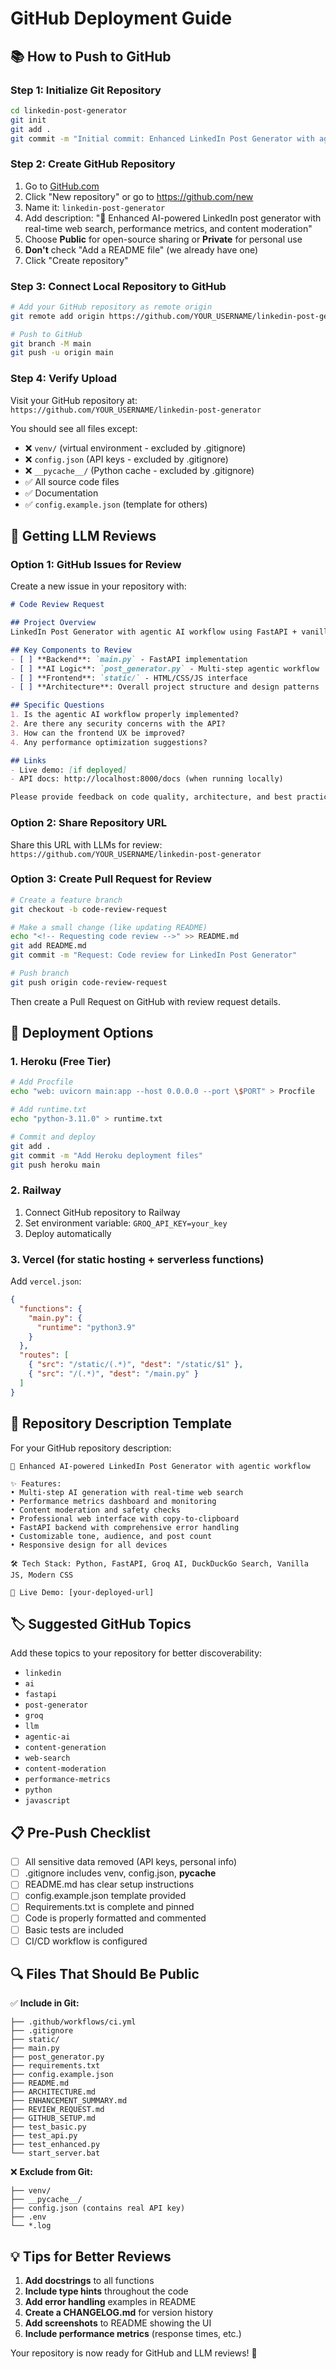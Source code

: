 # GitHub Deployment Guide

## 📚 How to Push to GitHub

### Step 1: Initialize Git Repository

```bash
cd linkedin-post-generator
git init
git add .
git commit -m "Initial commit: Enhanced LinkedIn Post Generator with agentic AI, web search, performance metrics, and content moderation"
```

### Step 2: Create GitHub Repository

1. Go to [GitHub.com](https://github.com)
2. Click "New repository" or go to https://github.com/new
3. Name it: `linkedin-post-generator`
4. Add description: "🚀 Enhanced AI-powered LinkedIn post generator with real-time web search, performance metrics, and content moderation"
5. Choose **Public** for open-source sharing or **Private** for personal use
6. **Don't** check "Add a README file" (we already have one)
7. Click "Create repository"

### Step 3: Connect Local Repository to GitHub

```bash
# Add your GitHub repository as remote origin
git remote add origin https://github.com/YOUR_USERNAME/linkedin-post-generator.git

# Push to GitHub
git branch -M main
git push -u origin main
```

### Step 4: Verify Upload

Visit your GitHub repository at:
`https://github.com/YOUR_USERNAME/linkedin-post-generator`

You should see all files except:
- ❌ `venv/` (virtual environment - excluded by .gitignore)
- ❌ `config.json` (API keys - excluded by .gitignore)
- ❌ `__pycache__/` (Python cache - excluded by .gitignore)
- ✅ All source code files
- ✅ Documentation
- ✅ `config.example.json` (template for others)

## 🤖 Getting LLM Reviews

### Option 1: GitHub Issues for Review
Create a new issue in your repository with:

```markdown
# Code Review Request

## Project Overview
LinkedIn Post Generator with agentic AI workflow using FastAPI + vanilla JS frontend.

## Key Components to Review
- [ ] **Backend**: `main.py` - FastAPI implementation
- [ ] **AI Logic**: `post_generator.py` - Multi-step agentic workflow
- [ ] **Frontend**: `static/` - HTML/CSS/JS interface
- [ ] **Architecture**: Overall project structure and design patterns

## Specific Questions
1. Is the agentic AI workflow properly implemented?
2. Are there any security concerns with the API?
3. How can the frontend UX be improved?
4. Any performance optimization suggestions?

## Links
- Live demo: [if deployed]
- API docs: http://localhost:8000/docs (when running locally)

Please provide feedback on code quality, architecture, and best practices.
```

### Option 2: Share Repository URL

Share this URL with LLMs for review:
`https://github.com/YOUR_USERNAME/linkedin-post-generator`

### Option 3: Create Pull Request for Review

```bash
# Create a feature branch
git checkout -b code-review-request

# Make a small change (like updating README)
echo "<!-- Requesting code review -->" >> README.md
git add README.md
git commit -m "Request: Code review for LinkedIn Post Generator"

# Push branch
git push origin code-review-request
```

Then create a Pull Request on GitHub with review request details.

## 🚀 Deployment Options

### 1. Heroku (Free Tier)
```bash
# Add Procfile
echo "web: uvicorn main:app --host 0.0.0.0 --port \$PORT" > Procfile

# Add runtime.txt
echo "python-3.11.0" > runtime.txt

# Commit and deploy
git add .
git commit -m "Add Heroku deployment files"
git push heroku main
```

### 2. Railway
1. Connect GitHub repository to Railway
2. Set environment variable: `GROQ_API_KEY=your_key`
3. Deploy automatically

### 3. Vercel (for static hosting + serverless functions)
Add `vercel.json`:
```json
{
  "functions": {
    "main.py": {
      "runtime": "python3.9"
    }
  },
  "routes": [
    { "src": "/static/(.*)", "dest": "/static/$1" },
    { "src": "/(.*)", "dest": "/main.py" }
  ]
}
```

## 📝 Repository Description Template

For your GitHub repository description:

```
🚀 Enhanced AI-powered LinkedIn Post Generator with agentic workflow

✨ Features:
• Multi-step AI generation with real-time web search
• Performance metrics dashboard and monitoring
• Content moderation and safety checks
• Professional web interface with copy-to-clipboard
• FastAPI backend with comprehensive error handling
• Customizable tone, audience, and post count
• Responsive design for all devices

🛠️ Tech Stack: Python, FastAPI, Groq AI, DuckDuckGo Search, Vanilla JS, Modern CSS

🚀 Live Demo: [your-deployed-url]
```

## 🏷️ Suggested GitHub Topics

Add these topics to your repository for better discoverability:
- `linkedin`
- `ai`
- `fastapi`
- `post-generator`
- `groq`
- `llm`
- `agentic-ai`
- `content-generation`
- `web-search`
- `content-moderation`
- `performance-metrics`
- `python`
- `javascript`

## 📋 Pre-Push Checklist

- [ ] All sensitive data removed (API keys, personal info)
- [ ] .gitignore includes venv, config.json, __pycache__
- [ ] README.md has clear setup instructions
- [ ] config.example.json template provided
- [ ] Requirements.txt is complete and pinned
- [ ] Code is properly formatted and commented
- [ ] Basic tests are included
- [ ] CI/CD workflow is configured

## 🔍 Files That Should Be Public

✅ **Include in Git:**
```
├── .github/workflows/ci.yml
├── .gitignore
├── static/
├── main.py
├── post_generator.py
├── requirements.txt
├── config.example.json
├── README.md
├── ARCHITECTURE.md
├── ENHANCEMENT_SUMMARY.md
├── REVIEW_REQUEST.md
├── GITHUB_SETUP.md
├── test_basic.py
├── test_api.py
├── test_enhanced.py
└── start_server.bat
```

❌ **Exclude from Git:**
```
├── venv/
├── __pycache__/
├── config.json (contains real API key)
├── .env
└── *.log
```

## 💡 Tips for Better Reviews

1. **Add docstrings** to all functions
2. **Include type hints** throughout the code
3. **Add error handling** examples in README
4. **Create a CHANGELOG.md** for version history
5. **Add screenshots** to README showing the UI
6. **Include performance metrics** (response times, etc.)

Your repository is now ready for GitHub and LLM reviews! 🎉

